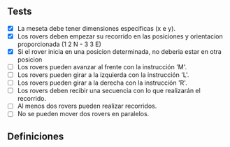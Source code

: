 ﻿## Tests

- [x] La meseta debe tener dimensiones especificas (x e y).
- [x] Los rovers deben empezar su recorrido en las posiciones y orientacion proporcionada (1 2 N - 3 3 E)
- [x] Si el rover inicia en una posicion determinada, no deberia estar en otra posicion
- [ ] Los rovers pueden avanzar al frente con la instrucción 'M'.
- [ ] Los rovers pueden girar a la izquierda con la instrucción 'L'.
- [ ] Los rovers pueden girar a la derecha con la instrucción 'R'.
- [ ] Los rovers deben recibir una secuencia con lo que realizarán el recorrido. 
- [ ] Al menos dos rovers pueden realizar recorridos.
- [ ] No se pueden mover dos rovers en paralelos.

## Definiciones

